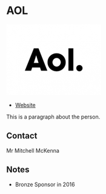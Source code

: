 
# AOL
![image](images/aol.png)

* [Website](http://aol.com/) 

This is a paragraph about the person.

## Contact

Mr Mitchell McKenna


## Notes

* Bronze Sponsor in 2016

